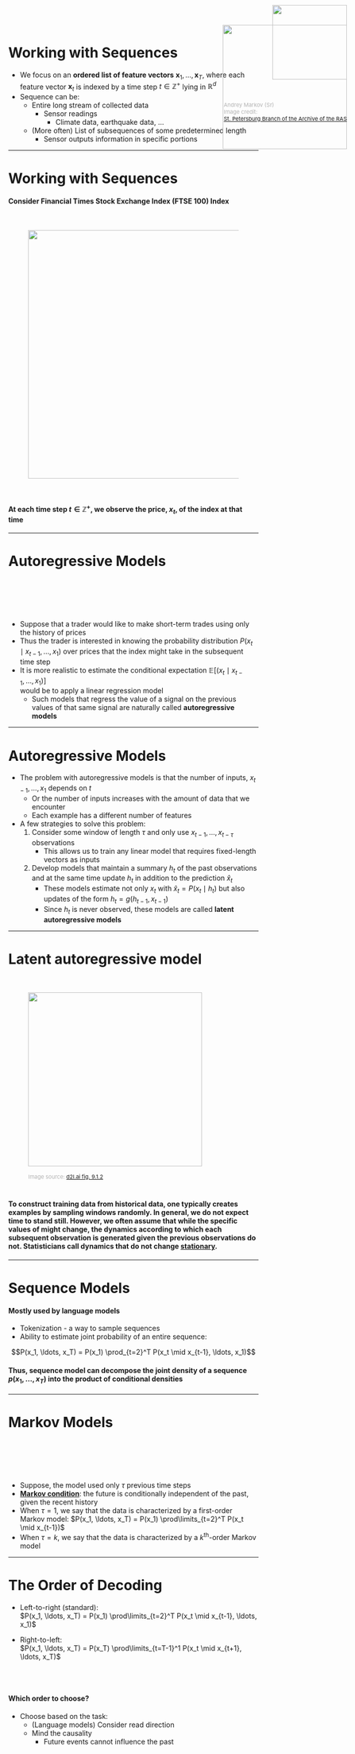 # Working with Sequences
* We focus on an **ordered list of feature vectors** $\mathbf{x}_1, \dots, \mathbf{x}_T$,
where each feature vector $\mathbf{x}_t$ is
indexed by a time step $t \in \mathbb{Z}^+$
lying in $\mathbb{R}^d$
* Sequence can be:
  * Entire long stream of collected data
    * Sensor readings
      * Climate data, earthquake data, ...
  * (More often) List of subsequences of some predetermined length
      * Sensor outputs information in specific portions

---

# Working with Sequences
#### Consider Financial Times Stock Exchange Index (FTSE 100) Index
<br>
<div>
<center>
  <figure>
    <img src="/ftse100.png" style="width: 500px !important;">
  </figure>
</center>   
</div>
<br>

#### At each **time step** $t \in \mathbb{Z}^+$, we observe the price, $x_t$, of the index at that time

---

# Autoregressive Models
<div>
  <figure>
    <img src="/ftse100.png" style="width: 250px !important; position: absolute; right:50px; top:50px;">
  </figure>  
</div>
<br>
<br>
<br>
<br>

* Suppose that a trader would like to make short-term trades using only the history of prices
* Thus the trader is interested in knowing the probability distribution $P(x_t \mid x_{t-1}, \ldots, x_1)$ over prices that the index might take in the subsequent time step
* It is more realistic to estimate the conditional expectation $\mathbb{E}[(x_t \mid x_{t-1}, \ldots, x_1)]$<br> would be to apply a linear regression model
  * Such models that regress the value of a signal
on the previous values of that same signal
are naturally called **autoregressive models**

---

# Autoregressive Models

* The problem with autoregressive models is that the number of inputs,
$x_{t-1}, \ldots, x_1$ depends on $t$
  * Or the number of inputs increases with the amount of data that we encounter
  * Each example has a different number of features
* A few strategies to solve this problem:
  1. Consider some window of length $\tau$ and only use $x_{t-1}, \ldots, x_{t-\tau}$ observations
      * This allows us to train any linear model that requires fixed-length vectors as inputs
  2. Develop models that maintain a summary $h_t$ of the past observations and at the same time update $h_t$ in addition to the prediction $\hat{x}_t$
      * These models estimate not only $x_t$ with $\hat{x}_t = P(x_t \mid h_{t})$ but also updates of the form $h_t = g(h_{t-1}, x_{t-1})$
      * Since $h_t$ is never observed, these models are called **latent autoregressive models**

---

# Latent autoregressive model
<br>

<div>
  <figure>
    <img src="/sequence-model.svg" style="width: 350px !important;">
    <figcaption style="color:#b3b3b3ff; font-size: 11px; position: absolute"><br>Image source:
      <a href="https://d2l.ai/chapter_recurrent-neural-networks/sequence.html">d2l.ai fig. 9.1.2</a>
    </figcaption>
  </figure>
</div>
<br>
<br>

#### To construct training data from historical data, one typically creates examples by sampling windows randomly. In general, we do not expect time to stand still. However, we often assume that while the specific values of might change, the dynamics according to which each subsequent observation is generated given the previous observations do not. Statisticians call dynamics that do not change **[stationary](https://en.wikipedia.org/wiki/Stationary_process)**.

---

# Sequence Models

#### Mostly used by **language models**
* Tokenization - a way to sample sequences
* Ability to estimate joint probability of an entire sequence:

$$P(x_1, \ldots, x_T) = P(x_1) \prod_{t=2}^T P(x_t \mid x_{t-1}, \ldots, x_1)$$

#### Thus, sequence model can decompose the joint density  of a sequence $p(x_1, \ldots, x_T)$ into the product of conditional densities

---

# Markov Models

<div>
  <figure>
    <img src="/Markov_portrait.jpg" style="width: 150px !important; position: absolute; right:50px; top:10px;">
  <figcaption style="color:#b3b3b3ff; font-size: 11px; position: absolute; right:50px; top:190px;"><br>Andrey Markov (Sr)<br> Image credit:<br>
      <a href="https://bigenc.ru/c/markov-andrei-andreevich-f6b638">St. Petersburg Branch of the Archive of the RAS</a>
  </figcaption>
  </figure>  
</div>
<br>
<br>
<br>
<br>

* Suppose, the model used only $\tau$ previous time steps
* **[Markov condition](https://en.wikipedia.org/wiki/Causal_Markov_condition)**: the future is conditionally independent of the past,<br>
given the recent history
* When $\tau = 1$, we say that the data is characterized by a first-order Markov model:
$P(x_1, \ldots, x_T) = P(x_1) \prod\limits_{t=2}^T P(x_t \mid x_{t-1})$
* When $\tau = k$, we say that the data is characterized
by a $k^{\textrm{th}}$-order Markov model

---

# The Order of Decoding

* Left-to-right (standard):<br> $P(x_1, \ldots, x_T) = P(x_1) \prod\limits_{t=2}^T P(x_t \mid x_{t-1}, \ldots, x_1)$

* Right-to-left:<br> $P(x_1, \ldots, x_T) = P(x_T) \prod\limits_{t=T-1}^1 P(x_t \mid x_{t+1}, \ldots, x_T)$
<br>
<br>

#### Which order to choose?
* Choose based on the task:
  * (Language models) Consider read direction
  * Mind the causality
    * Future events cannot influence the past